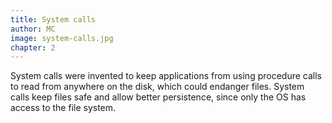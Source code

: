 ```yaml
---
title: System calls
author: MC
image: system-calls.jpg
chapter: 2
---
```

System calls were invented to keep applications from using procedure calls to read from anywhere on the disk, which could endanger files. System calls keep files safe and allow better persistence, since only the OS has access to the file system.